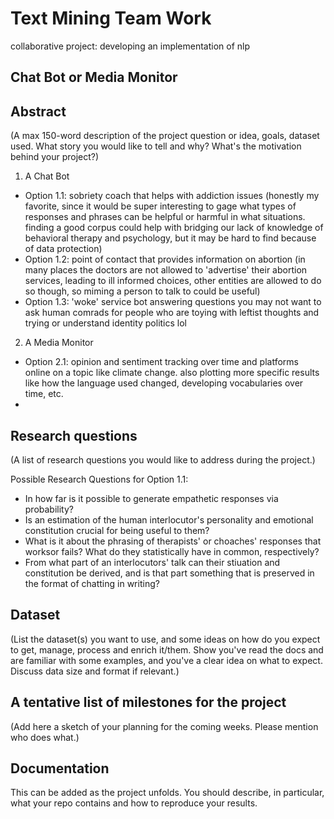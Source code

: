 # Text Mining Team Work
 collaborative project: developing an implementation of nlp


## Chat Bot or Media Monitor

## Abstract
(A max 150-word description of the project question or idea, goals, dataset used. What story you would like to tell and why? What's the motivation behind your project?)

1. A Chat Bot
 - Option 1.1: sobriety coach that helps with addiction issues (honestly my favorite, since it would be super interesting to gage what types of responses and phrases can be helpful or harmful in what situations. finding a good corpus could help with bridging our lack of knowledge of behavioral therapy and psychology, but it may be hard to find because of data protection)
 - Option 1.2: point of contact that provides information on abortion (in many places the doctors are not allowed to 'advertise' their abortion services, leading to ill informed choices, other entities are allowed to do so though, so miming a person to talk to could be useful)
 - Option 1.3: 'woke' service bot answering questions you may not want to ask human comrads for people who are toying with leftist thoughts and trying or understand identity politics lol

2. A Media Monitor
- Option 2.1: opinion and sentiment tracking over time and platforms online on a topic like climate change. also plotting more specific results like how the language used changed, developing vocabularies over time, etc.
- 
## Research questions
(A list of research questions you would like to address during the project.) 

Possible Research Questions for Option 1.1: 
- In how far is it possible to generate empathetic responses via probability? 
- Is an estimation of the human interlocutor's personality and emotional constitution crucial for being useful to them? 
- What is it about the phrasing of therapists' or choaches' responses that worksor fails? What do they statistically have in common, respectively? 
- From what part of an interlocutors' talk can their stiuation and constitution be derived, and is that part something that is preserved in the format of chatting in writing? 

## Dataset
(List the dataset(s) you want to use, and some ideas on how do you expect to get, manage, process and enrich it/them. Show you've read the docs and are familiar with some examples, and you've a clear idea on what to expect. Discuss data size and format if relevant.)

## A tentative list of milestones for the project
(Add here a sketch of your planning for the coming weeks. Please mention who does what.)

## Documentation
This can be added as the project unfolds. You should describe, in particular, what your repo contains and how to reproduce your results.

